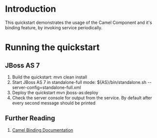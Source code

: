 Introduction
============
This quickstart demonstrates the usage of the Camel Component and it's binding feature, by invoking 
service periodically.

Running the quickstart
======================

JBoss AS 7
----------
1. Build the quickstart:
    mvn clean install
2. Start JBoss AS 7 in standalone-full mode:
    ${AS}/bin/standalone.sh --server-config=standalone-full.xml
3. Deploy the quickstart
    mvn jboss-as:deploy
4. Check the server console for output from the service. By default after every second
   message should be printed

## Further Reading

1. [Camel Binding Documentation](https://docs.jboss.org/author/display/SWITCHYARD/Camel+Bindings)

